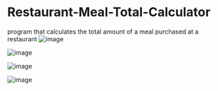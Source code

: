 # Restaurant-Meal-Total-Calculator
program that calculates the total amount of a meal purchased at a restaurant
![image](https://github.com/user-attachments/assets/adc05e6d-aa96-42c0-affd-7fb75e1db9e2)


![image](https://github.com/user-attachments/assets/ae0c1a6c-903f-4eb0-b4c8-0f5d52c70563)

![image](https://github.com/user-attachments/assets/e2cbdbb0-81e8-4ade-9be7-6e619779161e)


![image](https://github.com/user-attachments/assets/713fb49b-2e15-48bd-861c-c074286a2851)
